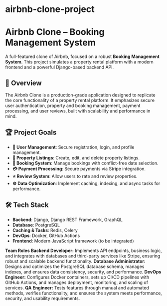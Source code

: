# airbnb-clone-project
# Airbnb Clone – Booking Management System

A full-featured clone of Airbnb, focused on a robust **Booking Management System**. This project simulates a property rental platform with a modern frontend and a powerful Django-based backend API.

## 📖 Overview
The Airbnb Clone is a production-grade application designed to replicate the core functionality of a property rental platform. It emphasizes secure user authentication, property and booking management, payment processing, and user reviews, built with scalability and performance in mind.

## 🏆 Project Goals
- **🔐 User Management**: Secure registration, login, and profile management.
- **🏡 Property Listings**: Create, edit, and delete property listings.
- **📅 Booking System**: Manage bookings with conflict-free date selection.
- **💳 Payment Processing**: Secure payments via Stripe integration.
- **⭐ Review System**: Allow users to rate and review properties.
- **⚙️ Data Optimization**: Implement caching, indexing, and async tasks for performance.

## 🛠️ Tech Stack
- **Backend**: Django, Django REST Framework, GraphQL
- **Database**: PostgreSQL
- **Caching & Tasks**: Redis, Celery
- **DevOps**: Docker, GitHub Actions
- **Frontend**: Modern JavaScript framework (to be integrated)

**Team Roles**
**Backend Developer:** Implements API endpoints, business logic, and integrates with databases and third-party services like Stripe, ensuring robust and scalable backend functionality.
**Database Administrator:** Designs and optimizes the PostgreSQL database schema, manages indexes, and ensures data consistency, security, and performance.
**DevOps Engineer:** Configures Docker containers, sets up CI/CD pipelines with GitHub Actions, and manages deployment, monitoring, and scaling of services.
**QA Engineer:** Tests features through manual and automated methods, verifies functionality, and ensures the system meets performance, security, and usability requirements.
